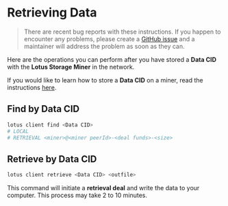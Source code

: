 # Retrieving Data

> There are recent bug reports with these instructions. If you happen to encounter any problems, please create a [GitHub issue](https://github.com/filecoin-project/lotus/issues/new) and a maintainer will address the problem as soon as they can.

Here are the operations you can perform after you have stored a **Data CID** with the **Lotus Storage Miner** in the network.

If you would like to learn how to store a **Data CID** on a miner, read the instructions [here](https://docs.lotu.sh/en+storing-data).

## Find by Data CID

```sh
lotus client find <Data CID>
# LOCAL
# RETRIEVAL <miner>@<miner peerId>-<deal funds>-<size>
```

## Retrieve by Data CID

```sh
lotus client retrieve <Data CID> <outfile>
```

This command will initiate a **retrieval deal** and write the data to your computer. This process may take 2 to 10 minutes.

